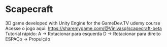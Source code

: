 # Scapecraft
3D game developed with Unity Engine for the GameDev.TV udemy course
Acesse o jogo aqui: https://sharemygame.com/@Vinivasq/scapecraft-beta
Tutorial rápido:
A -> Rotacionar para esquerda
D -> Rotacionar para direito
ESPAÇo -> Propulção
